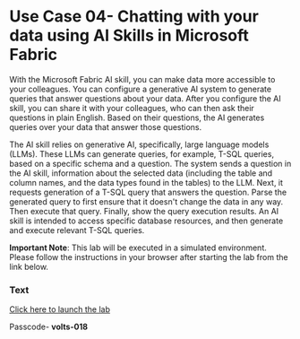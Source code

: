 # Use Case 04- Chatting with your data using AI Skills in Microsoft Fabric

With the Microsoft Fabric AI skill, you can make data more accessible to
your colleagues. You can configure a generative AI system to generate
queries that answer questions about your data. After you configure the
AI skill, you can share it with your colleagues, who can then ask their
questions in plain English. Based on their questions, the AI generates
queries over your data that answer those questions.

The AI skill relies on generative AI, specifically, large language
models (LLMs). These LLMs can generate queries, for example, T-SQL
queries, based on a specific schema and a question. The system sends a
question in the AI skill, information about the selected data (including
the table and column names, and the data types found in the tables) to
the LLM. Next, it requests generation of a T-SQL query that answers the
question. Parse the generated query to first ensure that it doesn't
change the data in any way. Then execute that query. Finally, show the
query execution results. An AI skill is intended to access specific
database resources, and then generate and execute relevant T-SQL
queries.

**Important Note**: This lab will be executed in a simulated environment. Please follow the instructions in your browser after starting the lab from the link below. 

 ### Text
 [Click here to launch the lab](https://labs.technofocus.ai/psl/we60kaq)

Passcode- **volts-018**


